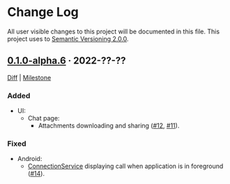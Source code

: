 Change Log
==========

All user visible changes to this project will be documented in this file. This project uses to [Semantic Versioning 2.0.0].




## [0.1.0-alpha.6] · 2022-??-??
[0.1.0-alpha.6]: /../../tree/v0.1.0-alpha.6

[Diff](/../../compare/3aa35d5bf8ba9728f54db7bf4e21425711097cda...v0.1.0-alpha.6) | [Milestone](/../../milestone/1)

### Added

- UI:
    - Chat page:
        - Attachments downloading and sharing ([#12], [#11]).

### Fixed

- Android:
    - [ConnectionService] displaying call when application is in foreground ([#14]).

[#11]: /../../issues/11
[#12]: /../../pull/12
[#14]: /../../pull/14




[ConnectionService]: https://developer.android.com/reference/android/telecom/ConnectionService
[Semantic Versioning 2.0.0]: https://semver.org
